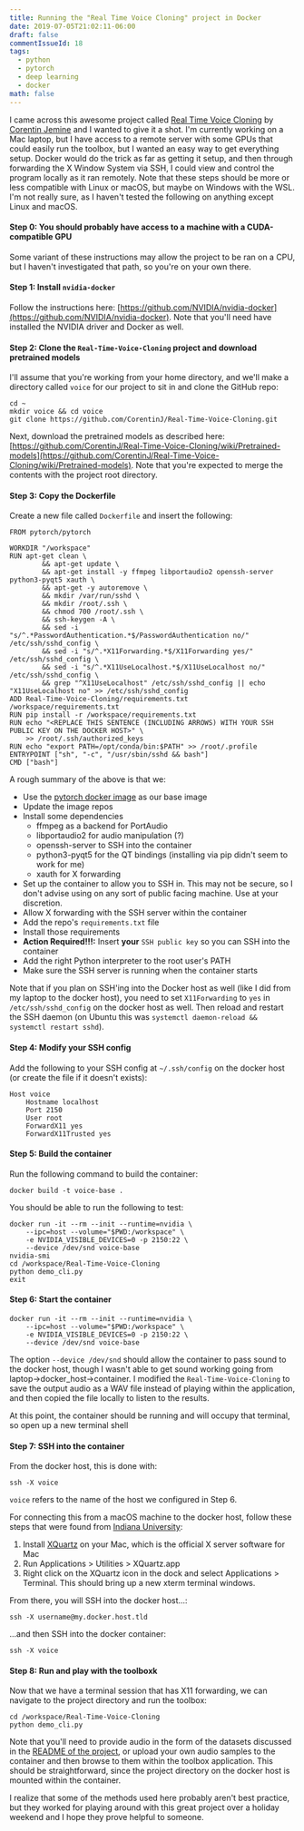 ```yaml
---
title: Running the "Real Time Voice Cloning" project in Docker
date: 2019-07-05T21:02:11-06:00
draft: false
commentIssueId: 18
tags: 
  - python
  - pytorch
  - deep learning
  - docker
math: false
---
```


I came across this awesome project called [Real Time Voice Cloning](https://github.com/CorentinJ/Real-Time-Voice-Cloning) by [Corentin Jemine](https://github.com/CorentinJ) and I wanted to give it a shot. I'm currently working on a Mac laptop, but I have access to a remote server with some GPUs that could easily run the toolbox, but I wanted an easy way to get everything setup. Docker would do the trick as far as getting it setup, and then through forwarding the X Window System via SSH, I could view and control the program locally as it ran remotely. Note that these steps should be more or less compatible with Linux or macOS, but maybe on Windows with the WSL. I'm not really sure, as I haven't tested the following on anything except Linux and macOS.

#### Step 0: You should probably have access to a machine with a CUDA-compatible GPU

Some variant of these instructions may allow the project to be ran on a CPU, but I haven't investigated that path, so you're on your own there.

#### Step 1: Install `nvidia-docker`

Follow the instructions here: [https://github.com/NVIDIA/nvidia-docker](https://github.com/NVIDIA/nvidia-docker). Note that you'll need have installed the NVIDIA driver and Docker as well.

#### Step 2: Clone the `Real-Time-Voice-Cloning` project and download pretrained models

I'll assume that you're working from your home directory, and we'll make a directory called `voice` for our project to sit in and clone the GitHub repo:

```terminal
cd ~
mkdir voice && cd voice
git clone https://github.com/CorentinJ/Real-Time-Voice-Cloning.git
```

Next, download the pretrained models as described here: [https://github.com/CorentinJ/Real-Time-Voice-Cloning/wiki/Pretrained-models](https://github.com/CorentinJ/Real-Time-Voice-Cloning/wiki/Pretrained-models). Note that you're expected to merge the contents with the project root directory.

#### Step 3: Copy the Dockerfile

Create a new file called `Dockerfile` and insert the following:

```
FROM pytorch/pytorch

WORKDIR "/workspace"
RUN apt-get clean \
        && apt-get update \
        && apt-get install -y ffmpeg libportaudio2 openssh-server python3-pyqt5 xauth \
        && apt-get -y autoremove \
        && mkdir /var/run/sshd \
        && mkdir /root/.ssh \
        && chmod 700 /root/.ssh \
        && ssh-keygen -A \
        && sed -i "s/^.*PasswordAuthentication.*$/PasswordAuthentication no/" /etc/ssh/sshd_config \
        && sed -i "s/^.*X11Forwarding.*$/X11Forwarding yes/" /etc/ssh/sshd_config \
        && sed -i "s/^.*X11UseLocalhost.*$/X11UseLocalhost no/" /etc/ssh/sshd_config \
        && grep "^X11UseLocalhost" /etc/ssh/sshd_config || echo "X11UseLocalhost no" >> /etc/ssh/sshd_config
ADD Real-Time-Voice-Cloning/requirements.txt /workspace/requirements.txt
RUN pip install -r /workspace/requirements.txt
RUN echo "<REPLACE THIS SENTENCE (INCLUDING ARROWS) WITH YOUR SSH PUBLIC KEY ON THE DOCKER HOST>" \ 
	>> /root/.ssh/authorized_keys
RUN echo "export PATH=/opt/conda/bin:$PATH" >> /root/.profile
ENTRYPOINT ["sh", "-c", "/usr/sbin/sshd && bash"]
CMD ["bash"]
```

A rough summary of the above is that we:

- Use the [pytorch docker image](https://hub.docker.com/r/pytorch/pytorch/) as our base image
- Update the image repos
- Install some dependencies
	- ffmpeg as a backend for PortAudio
	- libportaudio2 for audio manipulation (?)
	- openssh-server to SSH into the container
	- python3-pyqt5 for the QT bindings (installing via pip didn't seem to work for me)
	- xauth for X forwarding
- Set up the container to allow you to SSH in. This may not be secure, so I don't advise using on any sort of public facing machine. Use at your discretion.
- Allow X forwarding with the SSH server within the container
- Add the repo's `requirements.txt` file
- Install those requirements
- **Action Required!!!:** Insert **your** `SSH public key` so you can SSH into the container
- Add the right Python interpreter to the root user's PATH
- Make sure the SSH server is running when the container starts

Note that if you plan on SSH'ing into the Docker host as well (like I did from my laptop to the docker host), you need to set `X11Forwarding` to `yes` in `/etc/ssh/sshd_config` on the docker host as well. Then reload and restart the SSH daemon (on Ubuntu this was `systemctl daemon-reload && systemctl restart sshd`).

#### Step 4: Modify your SSH config

Add the following to your SSH config at `~/.ssh/config` on the docker host (or create the file if it doesn't exists):

```
Host voice
    Hostname localhost
    Port 2150
    User root
    ForwardX11 yes
    ForwardX11Trusted yes
```

#### Step 5: Build the container

Run the following command to build the container:

```terminal
docker build -t voice-base .
```

You should be able to run the following to test:

```terminal
docker run -it --rm --init --runtime=nvidia \
	--ipc=host --volume="$PWD:/workspace" \
	-e NVIDIA_VISIBLE_DEVICES=0 -p 2150:22 \
	--device /dev/snd voice-base
nvidia-smi
cd /workspace/Real-Time-Voice-Cloning
python demo_cli.py
exit
```

#### Step 6: Start the container

```terminal
docker run -it --rm --init --runtime=nvidia \
	--ipc=host --volume="$PWD:/workspace" \
	-e NVIDIA_VISIBLE_DEVICES=0 -p 2150:22 \
	--device /dev/snd voice-base
```

The option `--device /dev/snd` should allow the container to pass sound to the docker host, though I wasn't able to get sound working going from laptop->docker_host->container. I modified the `Real-Time-Voice-Cloning` to save the output audio as a WAV file instead of playing within the application, and then copied the file locally to listen to the results.

At this point, the container should be running and will occupy that terminal, so open up a new terminal shell

#### Step 7: SSH into the container

From the docker host, this is done with:

```terminal 
ssh -X voice
```

`voice` refers to the name of the host we configured in Step 6.

For connecting this from a macOS machine to the docker host, follow these steps that were found from [Indiana University](https://uisapp2.iu.edu/confluence-prd/pages/viewpage.action?pageId=280461906):

1. Install [XQuartz](http://xquartz.macosforge.org/) on your Mac, which is the official X server software for Mac
2. Run Applications > Utilities > XQuartz.app
3. Right click on the XQuartz icon in the dock and select Applications > Terminal.  This should bring up a new xterm terminal windows.

From there, you will SSH into the docker host...:

```terminal 
ssh -X username@my.docker.host.tld
```

...and then SSH into the docker container:

```terminal
ssh -X voice
```

#### Step 8: Run and play with the toolboxk

Now that we have a terminal session that has X11 forwarding, we can navigate to the project directory and run the toolbox:

```terminal
cd /workspace/Real-Time-Voice-Cloning
python demo_cli.py
```

Note that you'll need to provide audio in the form of the datasets discussed in the [README of the project](https://github.com/CorentinJ/Real-Time-Voice-Cloning#datasets), or upload your own audio samples to the container and then browse to them within the toolbox application. This should be straightforward, since the project directory on the docker host is mounted within the container.

I realize that some of the methods used here probably aren't best practice, but they worked for playing around with this great project over a holiday weekend and I hope they prove helpful to someone.